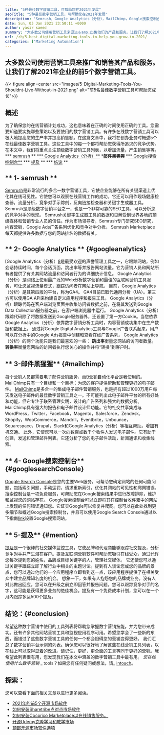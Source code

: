 ```yaml
---
title: "5种最佳数字营销工具，可帮助您在2021年发展" 
seoTitle: "5种最佳数字营销工具，可帮助您在2021年发展" 
description: "Semrush，Google Analytics（分析），MailChimp，Google搜索控制台和提及是发展业务的最实用和最有用的数字营销工具。" 
date: Sun, 03 Jan 2021 23:50:11 +0000
author: yasir saeed
summary: "大多数公司使用营销工具来促进＆amp;出售他们的产品和服务。让我们了解2021年企业的前5个数字营销工具。" 
url: /zh/5-best-digital-marketing-tools-to-help-you-grow-in-2021/
categories: ['Marketing Automation']
---
```


## 大多数公司使用营销工具来推广和销售其产品和服务。让我们了解2021年企业的前5个数字营销工具。

{{< figure align=center src="images/5-Digital-Marketing-Tools-You-Shouldnt-Live-Without-in-2021.png" alt="前5名最佳数字营销工具可帮助您成长">}}


## **概述**
为了确保您的在线营销计划成功，这也意味着在正确的时间使用正确的工具。您需要知道要实施哪些策略以及要使用的数字营销工具。有许多在线数字营销工具可以极大地提高您的生产率并提高销售额。在这篇文章中，我将在创办业务时概述5个在线最佳数字营销工具。这些工具中的每一个都将帮助您获得所追求的竞争优势。
在本文中，我们将重点关注顶级数字营销工具列表，以增加流量，产生销售等等。
  *** [semrush][1] **
  *[** Google Analytics（分析）**][2]
  *[**邮件黑猩猩**][3]
  *[** Google搜索控制台**][4]
  *** [提及][5] **
  *** [结论][6] **

## ** 1- semrush **
[Semrush][7]是非常流行的多合一数字营销工具，它使企业能够在所有关键渠道上优化其在线可见性。它使您可以观察在线营销工作的成功。它还可以用作现场健康检查器，流量分析，竞争对手示踪剂，反向链接检查器和关键字生成器工具。 Semrush是顶级数字营销平台之一，也是一个非常可靠的SEO工具，可以分析您的竞争对手的表现。
Semrush关键字生成器工具的数据和见解受到世界各地的顶级媒体和营销专业人员的信任。作为市场领导者，Semrush专门研究SEO研究，内容营销，Google Ads广告系列优化和竞争对手分析。 Semrush Marketplace每天都提供许多数据与您的网站排名的数据有关。

## ** 2- Google Analytics ** {#googleanalytics}
[Google Analytics（分析）[8]是最受欢迎的声誉管理工具之一，它跟踪网站，例如会话持续时间，每个会话页面，跳出率等并报告网站流量。它为营销人员和网站所有者提供了有关其网站流量和访问者行为的详细统计信息。 Google Analytics（分析）是网络上使用最广泛的Web分析数字营销和最佳的互联网营销工具服务，可让您监视流量模式，跟踪访问者在网站上导航。
目前，Google Analytics（分析）是其第四版的平台，称为GA4。 GA4目前已取代通用分析（UA）。第三方可以使用GA API来构建自定义应用程序和报告工具。 Google Analytics（分析）跟踪代码在客户端浏览页面并收集访问者数据之前，在将其发送到Google Data Collection服务器之前，在客户端浏览器中运行。 Google Analytics（分析）跟踪代码除了将数据发送到Google服务器外，还设置了第一方Cookie。当您依靠Google Analytics（分析）依靠数字营销分析工具时，内容营销成功集中在生产数据和数据上。
通过将Google Digital Analytics工具与Google广告联系起来，用户可以在分析中的Google Ads报告中创建和查看在线广告系列。 Google Analytics（分析）的两个功能只是我们最喜欢的一些：
**跳出率**衡量您网站的访问者数量。
**转换率**衡量您网站的访问者执行您关心的操作并将“转换”到客户时。

## ** 3-邮件黑猩猩** {#mailchimp}
每个营销人员都需要电子邮件营销服务，而[9]营销自动化平台是我使用的。 MailChimp只有一个目标和一个目标：为您的客户提供帮助和管理更好的电子邮件。
[MailChimp][9]是多合一的集成电子邮件营销服务，也是拥有超过1000万用户每天发送电子邮件的最佳数字营销工具之一。不可能列出此电子邮件平台的所有好处和功能，但它专注于联系管理实践，设计的广告系列和强大的数据分析。
MailChimp具有强大的报告和电子邮件设计师功能。它的社交共享集成与WordPress，Twitter，Facebook，Magento，Salesforce，Zendesk，Shopify，WooCommerce，Mandrill，Eventbrite，Unbounce，Squarespace，Drupal，Slack和Google Analytics（分析）等相互帮助。增加有机交通。
此外，它使您可以一次向数百或数千个收件人发送电子邮件。它有助于创建，发送和管理邮件列表。它还分析了您的电子邮件活动，新闻通讯和收集线索。

## ** 4- Google搜索控制台** {#googlesearchConsole}
[Google Search Console][10]是您的主要Web服务，可帮助您确定网站的任何可能问题，包括索引问题，手动惩罚，请求重新索引，优化其网站的可见性和爬网错误。搜索控制台是一项免费服务，可帮助您在Google搜索结果中进行故障排除，维护和监视您的网站存在。
Google搜索控制台可以立即将其在控制台收件箱中的网站上发现的任何错误通知您。它证实Google可以修复并爬网。您可以在此处找到更多细节和概述Google搜索控制台，并且可以使用Google Search Console通过以下指南[link][10]设置Google搜索网站。

## ** 5-提及** {#mention}
[提及][11]是一个很棒的社交媒体监控工具，它使品牌和代理商能够跟踪社交提及，分析竞争对手并产生潜在客户。提及互联网营销软件可帮助您吸引在线受众，通过允许您每次提到您的姓名，品牌或目标关键字的人，管理社交媒体。
它还使您可以通过关键字跟踪立即了解行业中相关的主题讨论。提到有人谈论您或您的品牌的景点，您可以通过他们的一个应用程序立即看到这一点，该应用程序提供了在相关受众中建立品牌知名度的机会。
想象一下，如果有人抱怨您的品牌或业务，没有人对此做出回应。您可以在升级之前立即回答并报告问题。您可以跟踪竞争对手的名字，这可能是获得更多业务的绝佳机会。提及有一个免费成本计划，您可以在一个月内跟踪多达500个提及。

## **结论**：{#conclusion}
希望这种数字营销中使用的工具列表将帮助您掌握数字营销技能，并为您带来成功。还有许多其他网站营销工具和监视应用程序可用。希望您学会了一些新的东西，而错过了这些数字营销工具的任何一个都会阻碍您的营销变得更好。
我们汇总了数字营销平台示例的列表。确保您可以很好地了解这些在线营销工具列表，以在线上可以取得显着的改进。请记住，更好，更全面的工具等同于更好的营销。我希望此列表很有用，您发现我们在本文中涵盖的数字营销工具中最有用。
_您在线使用什么数字营销_ _ tools？如果您有任何疑问或想法，请_ [in][12][touch][13]。

## 探索：
您可以查看下面的相关文章以进行更多阅读。
  * [2021年的前5个开源市场软件][14]
  * [如何安装Sharetribe点对点市场软件][15]
  * [如何安装Cocorico Marketplace以在线销售服务。][16]
  * [开源Udemy克隆学习和教学市场][17]
  * [顶部开源市场软件选项][18]

  
[1]: #SEMRush
[2]: #GoogleAnalytics
[3]: #MailChimp
[4]: #GoogleSearchConsole
[5]: #Mention
[6]: #Conclusion
[7]: https://www.semrush.com/
[8]: https://analytics.google.com/
[9]: https://mailchimp.com/
[10]: https://search.google.com/search-console/about
[11]: https://mention.com/en/
[12]: mailto:yasir.saeed@aspose.com
[13]: https://forum.containerize.com
[14]: https://blog.containerize.com/marketplace/top-5-open-source-marketplace-software-in-2021/
[15]: https://products.containerize.com/marketplace/sharetribe/
[16]: https://products.containerize.com/marketplace/cocorico/
[17]: https://products.containerize.com/marketplace/edurge/
[18]: https://products.containerize.com/marketplace/
